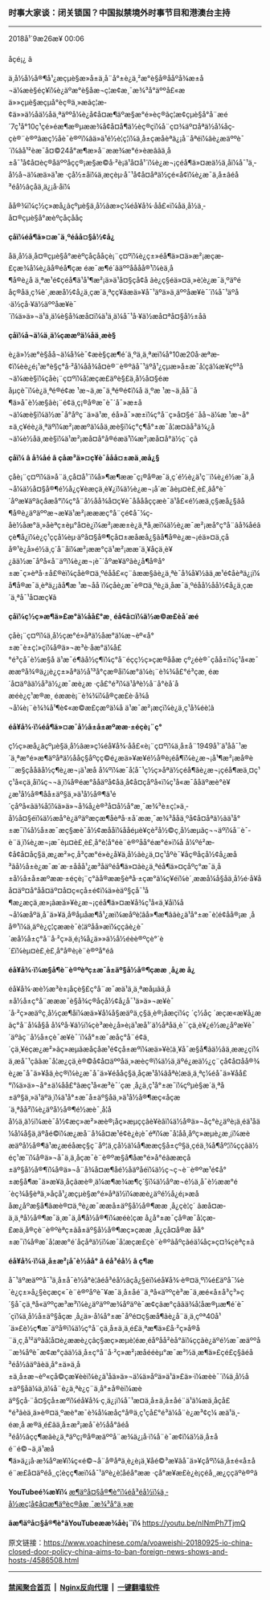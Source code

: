 ### 时事大家谈：闭关锁国？中国拟禁境外时事节目和港澳台主持
------------------------

<div class="published">
 <span class="date" title="ä¸­å½æ¶é´">
  <time datetime="2018-09-26T00:06:10+08:00">
   2018å¹´9æ26æ¥ 00:06
  </time>
 </span>
</div>
<br/>
<div class="wsw">
 <span class="dateline">
  åçé¡¿ â
 </span>
 <p>
  ä¸­å½å½å®¶å¹¿æ­çµè§æ»å±ä¸å¨å°±è¿ä¸²æ°è§å®ååºå¾æ±å¬ä¼æè§éç¥ï¼è¿äºæ°è§åæ¬ç¦æ­¢æ¸¯æ¾³å°äººå£«æä»»çµè§æçµå°èç®ä¸»æãç¦æ­¢ä»»ä½åä½åä¸ªäººå¼è¿å¢å¤æ¶äºæ§æ°é»èç®ãç¦æ­¢çµè§å°å¨æé´7ç¹å°10ç¹çé»éæ¶æ®µæ­æ¾å¢å¤å¶ä½èç®ç­ï¼å¨ç¤¾äº¤åªä½å¼åç­çè®¨è®ºãæç½åè¯è®ºï¼âä»ä¹é½è¦ç¦ï¼ä¸­å±çæåèªä¿¡å¨åªéï¼âè¿æäººè¯´ï¼âå¹²èæ¯å¤©24å°æ¶æ»å¨æ­æ¾æ°é»èæ­âãä¸­å±å¯¹å¢å¤èç®åäººåçç®¡æ§æ©å·²è¡ä¹å¤å¹´ï¼è¿æ¬¡çéå¶ä»¤æä½ä¸åï¼å¯¹ä¸­å½å¬ä¼æä»ä¹æ ·çå½±åï¼ä¸æ­ç­èµ·å¯¹å¢å¤åªä½çé«å¢ï¼è¿æ¯ä¸­å±âé­å³éå½âçåä¸ä¿¡å·åï¼
 </p>
 <p>
  åå®¾ï¼ç½ç»æå¿ãçºµè§ä¸­å½ãæ»ç¼éå¥å¾·åå£«ï¼åä¸­å½ä¸­å¤®çµè§å°æèºç­åçååç
 </p>
 <div class="wsw__embed">
 </div>
 <p>
  <strong>
   çåï¼éå¶ä»¤æ¯ä¸ºéåå¤§å½¢å¿
  </strong>
 </p>
 <p>
  åä¸­å½ä¸­å¤®çµè§å°æèºç­åçååçè¡¨ç¤ºï¼è¿ç±»éå¶ä»¤ä»æ²¡æçæ­£çæ¾å¼è¿ãå®éå¶çæ éæ¯æ¶é´ãäººåååå®¹ï¼èä¸å¶å®è¿å ä¸ªæ¹é¢çéå¶ä¹å¹¶æ²¡ä»ä¹å¤§çå¢å ãè¿ç§éä»¤ä¸»è¦è¿æ¯ä¸ºäºéåç®åä¸­ç¾è´¸ææå½¢å¿ä¸çæ´ä¸ªç­ç¥ãæä»¥å¯¹äºä»ä¸äººåæ¥è¯´ï¼å¯¹äºå·ä½çå·¥ä½äººåæ¥è¯´ï¼ä»ä»¬ä¹ä¸ä¼è§å¾æå¤ï¼ä¹ä¸ä¼å¯¹å·¥ä½æå¤ªå¤§å½±åã
 </p>
 <p>
  <strong>
   çåï¼å¬ä¼ä¸ä¼çææºä¼åä¸æè§
  </strong>
 </p>
 <p>
  è¿ä»½æ°è§åå¬ä¼å¾è¯¢æè§çæ¶é´ä¸ºä¸ä¸ªæï¼å°10æ20å·æªæ­¢ï¼èè¿é¡¹æ°è§ç°å·²å¼åå¾å¤è®¨è®ºãå¯¹äºå¹¿çµæ»å±æ¯å¦çä¼æ¥çº³å¬ä¼æè§ï¼çåè¡¨ç¤ºï¼å¦æçæ­£äºè§£ä¸­å½å¤§éæåµçè¯ï¼è¿ä¸ªé®é¢æ ¹æ¬ä¸æ¯ä¸ªé®é¢ï¼å ä¸ºæ ¹æ¬ä¸å­å¨å¶ä»å¯è½æ§ãè¡¨é¢ä¸ç¡®å®æ¯è¯´å¯»æ±å¬ä¼æè§ï¼ä½æ¯å°åºç¨ä»ä¹æ¸ éå»å¯»æ±ï¼ç°å¨ç»å¤§é¨åå¬ä¼æ ¹æ¬å°±ä¸ç¥éè¿ä¸ªäºï¼æ²¡ææºä¼åä¸æè§ï¼ç°ç¶å°±æ¯å¦æ­¤ãå³ä¾¿å¬ä¼è½åä¸æè§ï¼ä¹æ²¡æå¤å°å®éæä¹ï¼æ²¡æå¤å°ä½ç¨çã
 </p>
 <p>
  <strong>
   çåï¼
  </strong>
  <strong>
   â
  </strong>
  <strong>
   å¾åé
  </strong>
  <strong>
   â
  </strong>
  <strong>
   çåæ³ä»¤ç¥è¯åå­å¤±æä¸æå¿§
  </strong>
 </p>
 <p>
  çåè¡¨ç¤ºï¼ä»å¨ä¸çå¤å¹´ï¼å»¶æ¶ææ¯ç¡®å®æ¯ä¸ç´é½è¿ä¹ç¨ï¼è¿é½æ¯ä¸å¬å¼ä½å¤§å®¶é½å¿ç¥èæçä¸è¥¿ï¼ä½è¿æ¬¡å´æ¯âèµ¤è£¸è£¸âå°è¯´åºæ¥äºãçåæå°ï¼ç°å¨å½åå¾å¤ç¥è¯åå­ååççæè¯ä¹å£«é½æä¸ç§æå¿§ãå¶å®è¿äºäººæ¬æ¥ä¹æ²¡æææç°å¨çé¢å¯¼ç­å­è½åæ°ä¸»åèªç±èµ°å¤è¿ï¼æ²¡ææ±è¿ä¸ªå¸æï¼ä½è¿æ¯æ²¡æå°ç°å¨âå¾åéâçè¶å¿ï¼è¿ç¹ççå¼èµ·äºå¤§å®¶çå¤±æåæå¿§ãå¶å®è¿æ¬¡éä»¤ä¸­çåå®¹è¿å»é½ä¸ç´å¨åï¼æ²¡ææ°çä¹æ²¡ææ´ä¸¥åçä¸è¥¿ãä½æ¯åºå«å¨äºï¼è¿æ¬¡è¯´åºæ¥äºãè¿å¶å®å°±æ¯ç»èªå·±å£®èï¼çåè®¤ä¸ºéåå£«ç¨âææ§âè¿ä¸ªè¯å¾å¥½ãä¸æ¹é¢åèªä¿¡ï¼å¶å®æ¯ä¸èªä¿¡ãå¶æ ¹æ¬åå ï¼çåè¿æ¯è®¤ä¸ºè¿ä¸åæ¯ä¸ºéåå½åå½¢å¿ä¸çæ´ä¸ªå¯¹å¤æç¥ã
 </p>
 <p>
  <strong>
   çåï¼ç½ç»æ¶ä»£æ°ä¼åå£°æ¸ éå¢å¤ï¼ä½æ©æ£èå´æé
  </strong>
 </p>
 <p>
  çåè¡¨ç¤ºï¼ä¸­å½çæ°é»åªä½åæ°ä¼æ¬èº«å°±æ¯è±ç¦»çï¼å®ä»¬æ³è·åæ°ä¼å£°é³çå¯è½æ§å ä¹æ¯é¶ãå½ç¶ï¼ç°å¨éçç½ç»çæ®ååæ çº¿éè®¯çåå±ï¼ç¹å«æ¯ææºå¾®ä¿¡è¿ç±»åªä½å¹³å°çæ®åï¼æ°ä¼è¡¨è¾¾å£°é³çæ¸ éæ´å¤äºãä½å³ä½¿æ¯æè¿æ ·çå£°é³ï¼ä¹åªè½å¨å°èå´åæéè¿ç¹æ®æ¸ éææè¡¨è¾¾ï¼å®çæ­£è·å¾å¬å¼è¡¨è¾¾å¹¶è¢«æ©æ£çæºä¼å ä¹æ¯æ²¡æçï¼è¿ä¸ç¹å¾éè¦ã
 </p>
 <p>
  <strong>
   éå¥å¾·ï¼éå¶ä»¤æ¯å½å±å±æºææ·±éçè¡¨ç°
  </strong>
 </p>
 <p>
  ç½ç»æå¿ãçºµè§ä¸­å½ãæ»ç¼éå¥å¾·åå£«è¡¨ç¤ºï¼ä¸­å±å¨1949å¹´ä¹åå¯¹æ´ä¸ªæ°é»æ¶äºåªä½ååç§åºçç©é¿æä»¥æ¥é½å®è¡éå¶ï¼è¿æ¬¡å¹¶æ²¡æå®è´¨æ§çååãå½ç¶è¿æ¬¡ä¹æå å¼ºï¼æ¯å¦å¯¹ç½ç»åªä½çéå¶ãè¿æ¬¡çéå¶æä¸¤ç¹ç¹å«çä¸åï¼ç¬¬ä¸ï¼å®éæ°ååäºå¢åä¸å¢å¤çåºå«ï¼ç¹å«æ¯ååäºæè°è¥¿æ¹å½å®¶åå±äº§ä¸»ä¹å½å®¶ä¹é´çåºå«ãä¾å¦ï¼ä»ä»¬å¾å¿è®³å¤å½å°æ¸¯æ¾³è±ç¦»ä¸­å½å¤§éï¼ä½æå°è¿äºäºæçæ¶åèªå·±å´ææ¸¯æ¾³ååä¸ºå¢å¤åªä½ãä¹å°±æ¯ï¼å½å±æ¯æç§æè¯å½¢æååï¼ååéµè¥çè²å½©ç¸å½æµãç¬¬äºï¼å¨è¯­è¨ä¸ï¼è¿æ¬¡æ¯èµ¤è£¸è£¸å°è¦å°éè¨è®ºåå°éæ°é»ï¼å å¼ºé²æ­¢å¢å¤åç§ä¸æ¿æ²»ç¸å³çæ°é»è¿å¥ä¸­å½ãè¿ä¸¤ç¹åºè¯¥åç®åçå½¢å¿æå³ãå½å±è¿æ¯æ´æ·±ååå¹¿æ³åäºéå¶ä»¤ãè¿ä¸ªéå¶ä»¤çåºç°æ¯ä¸­å±å½å±å±æºææ·±éçè¡¨ç°ãå®ææ§èªå·±çæ°ä¼ç¥éï¼è´¸ææå¼å§åä¸­å½é·å¥åå¤äº¤å°åå¤äº¤å­¤ç«çå±é¢ï¼ä»èäº§çå¯¹å¶æ¿æçä¸æ»¡ãæä»¥è¿æ¬¡çéå¶ä»¤æ¥å¾ç¹å«ä¸¥åï¼å¬å¼æåºä¸å¯ä»¥ä¸å®åµåæ¶å¹¿æ­ï¼æåºè¦âå»¶æ¶âãè¿ä¹å°±æ¯è¦é¢åå®¡æ ¸åå®¹ï¼ä¸äºè¿ç¦çææè¯è¦äºåå»æï¼ç­ç­ãè¿è¯´æå½å±ç°å¨å·²ç»ä¸é¡¾å¿ä»»ä½å½éèè®ºçè°´è´£ï¼èµ¤è£¸è£¸å°å®è¡è¨è®ºå°éã
 </p>
 <p>
  <strong>
   éå¥å¾·ï¼æ§å¶è¨è®ºèªç±æ¯å±äº§å½å®¶çææ ¸å¿æ å¿
  </strong>
 </p>
 <p>
  éå¥å¾·æè½æ³è±¡åçè§£ç°å¨æ¯æä¹ä¸ä¸ªæåµãä¸­å±å½å±ç°å¨æææ¯è§å¾ç®åçå½¢å¿å¯¹ä»ä»¬æ¥è¯´å·²ç»æäºç¸å½çæ¶åï¼æä»¥å¼å§æäºä¸ç§ä¸è®¡åæçï¼ç ´ç½å­ç ´æçæ«æ¥å¿æãç°å¨å¼å§å å¼ºå·¥ä½ï¼çè³æè¿å»è¡ä¹æå¹´ä½åªåä¸è¯´çä¸è¥¿é½æ¿åºæ¥è¯´äºãç¨å½å±çè¯æ¥è¯´ï¼å°±æ¯æåç°å¨é¢ä¸´çä¸¥éçæ¿æ²»ãç»æµãæåç­åæ¹é¢çå±æºï¼æä»¥è¦ä¸¥å¯æ§å¶ãä½âä¸ææ¿ç­ï¼ä¸æå¯¹ç­âãæ¯å¦æ¿ç­ä¸è®©å¢å¤äººåä¸»æèç®ï¼ä½ä¸äºé¿æä½¿ç¨çå¢å¤åå®¾è¿æ¯å¯ä»¥åä¸èç®ï¼è¿æ¯å¯ä»¥éååç§ä¸åçæ¹å¼ãåªè¦æä¸ä¸ªç¼éå¯ä»¥åå£°ï¼ä»ä»¬å°±ä¼åå£°ãæç¹å«æ³è¯´çæ ¸å¿ä¸ç¹å°±æ¯ï¼çºµè§æ´ä¸ªå±äº§ä¸»ä¹äºä¸ï¼ä¹å°±æ¯å±äº§åä¸»ä¹å½å®¶æç«åçæ´ä¸ªåå²ï¼è¿äºå½å®¶é½æè¯¸å¦åå½ä¸ä½ï¼æè¯å½¢æç»æ²»æè®¡åç»æµç­ç­âè¥èâï¼ä½å®ä»¬åç°è¿äºè¡ä¸éä¹åä¼å¼å§ä¸äºåé©ï¼æ¿æå¨å¾å¤æ¹é¢è¿è¡è¯éªï¼æ¯å¦åå¸åºç»æµè¿æ¸¡ï¼æèæäºå½å®¶ä¹æ¿æéåæç§ç¨åº¦ä¸çå½ä¼å¶ææç§å±çº§ä¸çéä¸¾å¶åº¦ï¼ç­ç­ãä½éç¹æ¯ï¼å®ä»¬å¯ä¸ä¸åçæ¯è¨è®ºæ§å¶åæ°é»å°éãææçå±äº§å½å®¶ï¼å®ä»¬å¨å¾å¤æ¶åé½åäºåéï¼ä½ç¬ç¬è¨è®ºæ¹é¢å°±æ§å¶æ¯ä»æ¥ä¸åçãæè®¸ä¼æ¶æ¾æ¶ç´§ï¼ä½åºæ¬é½ä¸å¯è½ææ°é´èç¾å§èªä¸»åçå¹¿æ­çµè§æ°é»åªä½ï¼ææè¿äºé½å¿é¡»æååæ¿åºæ§å¶ãæè®¤ä¸ºè¿æ¯ææå±äº§å½å®¶ææ ¸å¿çè¦ç´ ãæå¤æ­ä¸ä¸ªå½å®¶æ¯ä¸æ¯ä¸å¶å½å®¶ï¼æéè¦çæ å¿å°±æ¯çå®æ¯å¦çæ­£æä¸å®çè¨è®ºèªç±ãå±äº§å½å®¶æç»çææ ¸å¿çå¤å®æ åå°±æ¯ï¼å®æ¯å¦ææ°é´åçåªä½ï¼æ¯å¦æçæ­£çè¨è®ºãåºçãéä¼åç»ç¤¾çèªç±ã
 </p>
 <p>
  <strong>
   éå¥å¾·ï¼ä¸­å±æ²¡å¯è½åå°
  </strong>
  <strong>
   â
  </strong>
  <strong>
   é­å³éå½
  </strong>
  <strong>
   â
  </strong>
  <strong>
   ç¶æ
  </strong>
 </p>
 <p>
  å¯¹äºæäººå¯¹ä¸­å±å¯è½å°è¦âé­å³éå½âçå¿§èï¼éå¥å¾·è®¤ä¸ºï¼é£äºå¯¼è´è¿ç±»å¿§èçæç«¯è¨è®ºåºè¯¥æ¯ä¸­å±åé¨ä¸ªå«äººçè³æ¯ä¸æé«å±å³ç³»ç´§å¯çä¸ªå«äººçæ³æ³ï¼è¿äºäººæ¾åºäºè¯æ¢çâæ°çâãä¾å¦åæ®µæ¶é´è¯´çï¼ä¸­å½å±äº§åçæ ¸å¿ä»·å¼å°±æ¯åºé¤ç§æå¶ãè¿å¨ä¸ä¸çºª40å¹´ä»£è½ç¶æ¯äºå®ï¼ä½ç°å¨çä¸­å±ä¸ä¸é£ä¸ªæ¶ä»£å·²ç»å®å¨ä¸ç¸å¹²äºãå¦å¤è¿ææè¿çâç§æç»æµè¦éæ¸éåºåå²èå°âï¼ç­ç­ãè¿äºé½æ¯æäººå¨æ¾åºè¯æ¢æ°çãä½ä¸­å±ç°å¨å·²ç»æ²¡æåééèµ°æ¯æ³½ä¸æ¶ä»£çé£ç§âé­å³éå½âäºãèä¸å°±ä»ä¸­å±ä¸å±æ¬èº«çå©çæ¥èèï¼è¿ä¹åä»ä»¬ä¼ä»åºä»ä¹ä»£ä»·ï¼æèè¯´ï¼ä¸­å½å±äº§åä¼ä¸ä¼å¨è¿ä¸ªè¿ç¨ä¸­å°±å®èï¼æèäº§çå·¨å¤§çå±æºï¼éå¥å¾·ç¸ä¿¡ï¼å¯¹æ­¤ä¸­å±ä¸å±åé¨ä¹ä¼æä¸åçå£°é³ãèä¸ä»è®¤ä¸ºæè°æ¯è¾å¼æåç°å®ä¸ç¹çå£°é³ä¼å¨è¿æ³¢ç¼ æä¹ä¸­éæ¸å æ®ä¸é£ãä¸­å±æ²¡æå¯è½åå°âé­å³éå½âçç¶æãè¿ä¸ªäºç¡®å®æäººå¨æ¾ä¿¡å·ï¼å¨è¯æ¢ï¼ä½ä¸­å±åé¨é©¬ä¸ä¹æå¶ä»ä¿¡å·æ¾åºæ¥ï¼ç«é©¬å¨å®åªä¸è¿è¡ä¸¥åé©³æ¥ãå¯ä»¥çåºï¼ä¸­å±é«å±åé¨æ­£å¤äºéå¸¸ç¦èçç¶æï¼å¯¹äºè¿è¦åéå°ææ ·çå°æ­¥æ­£è¿è¡çéå¸¸æ¿ççäºè®ºã
 </p>
 <p>
  <strong>
   YouTubeé¾æ¥ï¼
  </strong>
  <a class="wsw__a" href="https://youtu.be/5S3QABdryEA">
   æ¶äºå¤§å®¶è°ï¼é­å³éå½ï¼ä¸­å½æç¦å¢å¤æ¶äºèç®åæ¸¯æ¾³å°ä¸»æ
  </a>
 </p>
 <p>
  <strong>
   ãæ¶äºå¤§å®¶è°ãYouTubeæ­æ¾åè¡¨ï¼
  </strong>
  <a class="wsw__a" href="https://youtu.be/nINmPh7TjmQ" target="_blank">
   https://youtu.be/nINmPh7TjmQ
  </a>
 </p>
 <div class="clear">
 </div>
 <div class="mediaReplacer externalMedia">
  <div class="c-sticky-container">
   <div class="c-sticky-element" data-sp_api="youtube">
    <span class="c-sticky-element__close-el c-sticky-element__swipe-el ta-c" title="å³é­">
     <span class="ico ico-close m-0">
     </span>
    </span>
    <div class="external-content-placeholder">
    </div>
    <script>
    </script>
   </div>
  </div>
 </div>
 <p>
 </p>
 <p>
 </p>
 <p>
 </p>
 <p>
 </p>
 <p>
 </p>
</div>

原文链接：https://www.voachinese.com/a/voaweishi-20180925-io-china-closed-door-policy-china-aims-to-ban-foreign-news-shows-and-hosts-/4586508.html


------------------------
#### [禁闻聚合首页](https://github.com/gfw-breaker/banned-news/blob/master/README.md) &nbsp;|&nbsp; [Nginx反向代理](https://github.com/gfw-breaker/open-proxy/blob/master/README.md) &nbsp;|&nbsp;  [一键翻墙软件](https://github.com/gfw-breaker/nogfw/blob/master/README.md)
